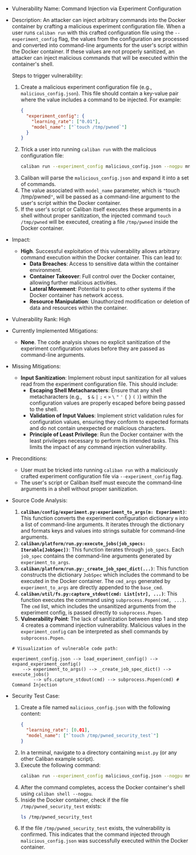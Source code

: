 - Vulnerability Name: Command Injection via Experiment Configuration

- Description:
  An attacker can inject arbitrary commands into the Docker container by crafting a malicious experiment configuration file. When a user runs `caliban run` with this crafted configuration file using the `--experiment_config` flag, the values from the configuration are processed and converted into command-line arguments for the user's script within the Docker container. If these values are not properly sanitized, an attacker can inject malicious commands that will be executed within the container's shell.

  Steps to trigger vulnerability:
  1. Create a malicious experiment configuration file (e.g., `malicious_config.json`). This file should contain a key-value pair where the value includes a command to be injected. For example:
     ```json
     {
       "experiment_config": {
         "learning_rate": ["0.01"],
         "model_name": ["`touch /tmp/pwned`"]
       }
     }
     ```
  2. Trick a user into running `caliban run` with the malicious configuration file:
     ```bash
     caliban run --experiment_config malicious_config.json --nogpu mnist.py
     ```
  3. Caliban will parse the `malicious_config.json` and expand it into a set of commands.
  4. The value associated with `model_name` parameter, which is `"`touch /tmp/pwned`"`, will be passed as a command-line argument to the user's script within the Docker container.
  5. If the user's script or Caliban itself executes these arguments in a shell without proper sanitization, the injected command `touch /tmp/pwned` will be executed, creating a file `/tmp/pwned` inside the Docker container.

- Impact:
  * **High**. Successful exploitation of this vulnerability allows arbitrary command execution within the Docker container. This can lead to:
    * **Data Breaches**: Access to sensitive data within the container environment.
    * **Container Takeover**: Full control over the Docker container, allowing further malicious activities.
    * **Lateral Movement**: Potential to pivot to other systems if the Docker container has network access.
    * **Resource Manipulation**: Unauthorized modification or deletion of data and resources within the container.

- Vulnerability Rank: High

- Currently Implemented Mitigations:
  * **None**. The code analysis shows no explicit sanitization of the experiment configuration values before they are passed as command-line arguments.

- Missing Mitigations:
  * **Input Sanitization**: Implement robust input sanitization for all values read from the experiment configuration file. This should include:
    * **Escaping Shell Metacharacters**:  Ensure that any shell metacharacters (e.g., ` ` `$` `&` `|` `;` `<` `>` `\` `"` `'` `{` `}` `(` `)`) within the configuration values are properly escaped before being passed to the shell.
    * **Validation of Input Values**: Implement strict validation rules for configuration values, ensuring they conform to expected formats and do not contain unexpected or malicious characters.
    * **Principle of Least Privilege**:  Run the Docker container with the least privileges necessary to perform its intended tasks. This limits the impact of any command injection vulnerability.

- Preconditions:
  * User must be tricked into running `caliban run` with a maliciously crafted experiment configuration file via `--experiment_config` flag.
  * The user's script or Caliban itself must execute the command-line arguments in a shell without proper sanitization.

- Source Code Analysis:
  1. **`caliban/config/experiment.py:experiment_to_args(m: Experiment)`**: This function converts the experiment configuration dictionary `m` into a list of command-line arguments. It iterates through the dictionary and formats keys and values into strings suitable for command-line arguments.
  2. **`caliban/platform/run.py:execute_jobs(job_specs: Iterable[JobSpec])`**: This function iterates through `job_specs`. Each `job_spec` contains the command-line arguments generated by `experiment_to_args`.
  3. **`caliban/platform/run.py:_create_job_spec_dict(...)`**: This function constructs the dictionary `JobSpec` which includes the command to be executed in the Docker container. The `cmd_args` generated by `experiment_to_args` are directly appended to the `base_cmd`.
  4. **`caliban/util/fs.py:capture_stdout(cmd: List[str], ...)`**: This function executes the command using `subprocess.Popen(cmd, ...)`. The `cmd` list, which includes the unsanitized arguments from the experiment config, is passed directly to `subprocess.Popen`.
  5. **Vulnerability Point**: The lack of sanitization between step 1 and step 4 creates a command injection vulnerability. Malicious values in the `experiment_config` can be interpreted as shell commands by `subprocess.Popen`.

  ```
  # Visualization of vulnerable code path:

  experiment_config.json --> load_experiment_config() --> expand_experiment_config()
      --> experiment_to_args() --> _create_job_spec_dict() --> execute_jobs()
          --> ufs.capture_stdout(cmd) --> subprocess.Popen(cmd) # Command Injection
  ```

- Security Test Case:
  1. Create a file named `malicious_config.json` with the following content:
     ```json
     {
       "learning_rate": [0.01],
       "model_name": ["`touch /tmp/pwned_security_test`"]
     }
     ```
  2. In a terminal, navigate to a directory containing `mnist.py` (or any other Caliban example script).
  3. Execute the following command:
     ```bash
     caliban run --experiment_config malicious_config.json --nogpu mnist.py
     ```
  4. After the command completes, access the Docker container's shell using `caliban shell --nogpu`.
  5. Inside the Docker container, check if the file `/tmp/pwned_security_test` exists:
     ```bash
     ls /tmp/pwned_security_test
     ```
  6. If the file `/tmp/pwned_security_test` exists, the vulnerability is confirmed. This indicates that the command injected through `malicious_config.json` was successfully executed within the Docker container.